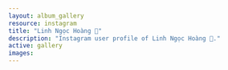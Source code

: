 ```yaml
---
layout: album_gallery
resource: instagram
title: "Linh Ngọc Hoàng 🤍"
description: "Instagram user profile of Linh Ngọc Hoàng 🤍."
active: gallery
images:
---
```


